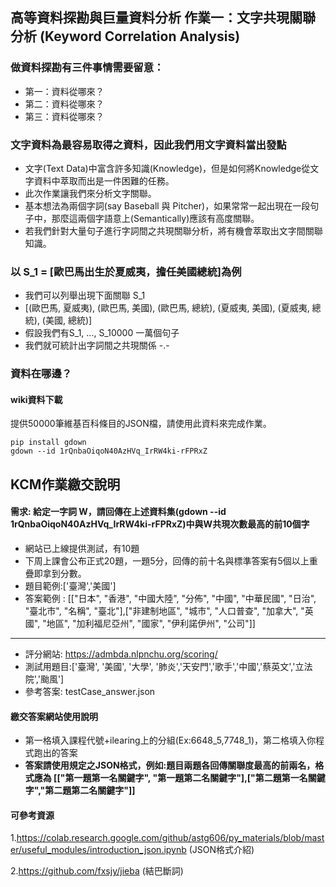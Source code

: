 ## 高等資料探勘與巨量資料分析 作業一：文字共現關聯分析 (Keyword Correlation Analysis)
### 做資料探勘有三件事情需要留意：
- 第一：資料從哪來？
- 第二：資料從哪來？
- 第三：資料從哪來？

### 文字資料為最容易取得之資料，因此我們用文字資料當出發點
- 文字(Text Data)中富含許多知識(Knowledge)，但是如何將Knowledge從文字資料中萃取而出是一件困難的任務。
- 此次作業讓我們來分析文字關聯。
- 基本想法為兩個字詞(say Baseball 與 Pitcher)，如果常常一起出現在一段句子中，那麼這兩個字語意上(Semantically)應該有高度關聯。
- 若我們針對大量句子進行字詞間之共現關聯分析，將有機會萃取出文字間關聯知識。

### 以 S_1 = [歐巴馬出生於夏威夷，擔任美國總統]為例
- 我們可以列舉出現下面關聯 S_1
- [(歐巴馬, 夏威夷), (歐巴馬, 美國), (歐巴馬, 總統), (夏威夷, 美國), (夏威夷, 總統), (美國, 總統)]
- 假設我們有S_1, ..., S_10000 一萬個句子 
- 我們就可統計出字詞間之共現關係 -.-

### 資料在哪邊？
#### wiki資料下載
提供50000筆維基百科條目的JSON檔，請使用此資料來完成作業。

```
pip install gdown
gdown --id 1rQnbaOiqoN40AzHVq_IrRW4ki-rFPRxZ
```


## KCM作業繳交說明

#### 需求: 給定一字詞 W，請回傳在上述資料集(gdown --id 1rQnbaOiqoN40AzHVq_IrRW4ki-rFPRxZ)中與W共現次數最高的前10個字
- 網站已上線提供測試，有10題
- 下周上課會公布正式20題，一題5分，回傳的前十名與標準答案有5個以上重疊即拿到分數。
- 題目範例:['臺灣','美國']
- 答案範例 : [["日本", "香港", "中國大陸", "分佈", "中國", "中華民國", "日治", "臺北市", "名稱", 
"臺北"],["非建制地區", "城市", "人口普查", "加拿大", "英國", "地區", "加利福尼亞州", "國家", "伊利諾伊州", "公司"]]

---

- 評分網站: <https://admbda.nlpnchu.org/scoring/>
- 測試用題目:['臺灣', '美國', '大學', '肺炎','天安門','歌手','中國','蔡英文','立法院','颱風']
- 參考答案: testCase_answer.json

#### 繳交答案網站使用說明
- 第一格填入課程代號+ilearing上的分組(Ex:6648_5,7748_1)，第二格填入你程式跑出的答案
- **答案請使用規定之JSON格式，例如:題目兩題各回傳關聯度最高的前兩名，格式應為 [["第一題第一名關鍵字", "第一題第二名關鍵字"],["第二題第一名關鍵字","第二題第二名關鍵字"]]**



#### 可參考資源
1.https://colab.research.google.com/github/astg606/py_materials/blob/master/useful_modules/introduction_json.ipynb (JSON格式介紹)

2.https://github.com/fxsjy/jieba (結巴斷詞)

